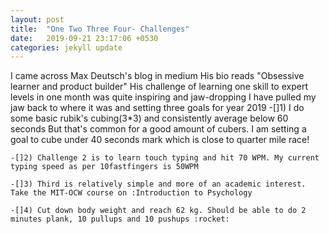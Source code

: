 ```yaml
---
layout: post
title:  "One Two Three Four- Challenges"
date:   2019-09-21 23:17:06 +0530
categories: jekyll update
---
```

I came across Max Deutsch's blog in medium
His bio reads "Obsessive learner and product builder"
His challenge of learning one skill to expert levels in one month was quite inspiring and jaw-dropping
I have pulled my jaw back to where it was and setting three goals for year 2019
	-[]1) I do some basic rubik's cubing(3*3) and consistently average below 60 seconds
	But that's common for a good amount of cubers.
	I am setting a goal to cube under 40 seconds mark which is close to quarter mile race!
	
	-[]2) Challenge 2 is to learn touch typing and hit 70 WPM. My current typing speed as per 10fastfingers is 50WPM
	
	-[]3) Third is relatively simple and more of an academic interest. Take the MIT-OCW course on :Introduction to Psychology
	
	-[]4) Cut down body weight and reach 62 kg. Should be able to do 2 minutes plank, 10 pullups and 10 pushups :rocket:
